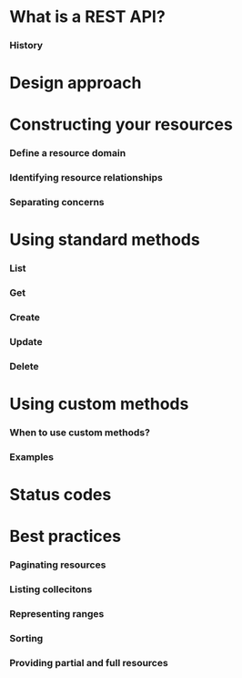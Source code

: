 # What is a REST API?
### History
# Design approach
 
# Constructing your resources
 ### Define a resource domain
 ### Identifying resource relationships
 ### Separating concerns
 
 
# Using standard methods
 ### List
 ### Get
 ### Create
 ### Update
 ### Delete

# Using custom methods

 ### When to use custom methods?
 ### Examples
 
# Status codes
# Best practices
 ### Paginating resources
 ### Listing collecitons
 ### Representing ranges
 ### Sorting 
 ### Providing partial and full resources
